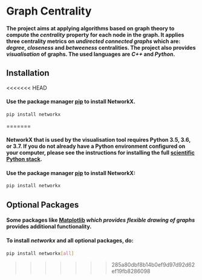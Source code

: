 # Graph Centrality
#### The project aims at applying algorithms based on graph theory to compute the _**centrality**_ property for each node in the graph. It applies three centrality metrics on _**undirected connected graphs**_ which are: _**degree**_, _**closeness**_ and _**betweeness**_ centralities. The project also provides _**visualisation**_ of graphs. The used languages are _**C++**_ and _**Python**_.
## Installation
<<<<<<< HEAD
#### Use the package manager [pip](https://pip.pypa.io/en/stable/) to install NetworkX.
```bash
pip install networkx
```
=======
#### NetworkX that is used by the visualisation tool requires Python 3.5, 3.6, or 3.7. If you do not already have a Python environment configured on your computer, please see the instructions for installing the full [scientific Python stack](https://scipy.org/install.html). 
#### Use the package manager [pip](https://pip.pypa.io/en/stable/) to install NetworkX:
```bash
pip install networkx
```
## Optional Packages
#### Some packages like [Matplotlib](https://matplotlib.org/) *which provides flexible drawing of graphs* provides additional functionality.
#### To install _**networkx**_ and all optional packages, do:
```bash
pip install networkx[all]
```
>>>>>>> 285a80dbf8b14b0ef9d97d92d62ef19fb8286098

